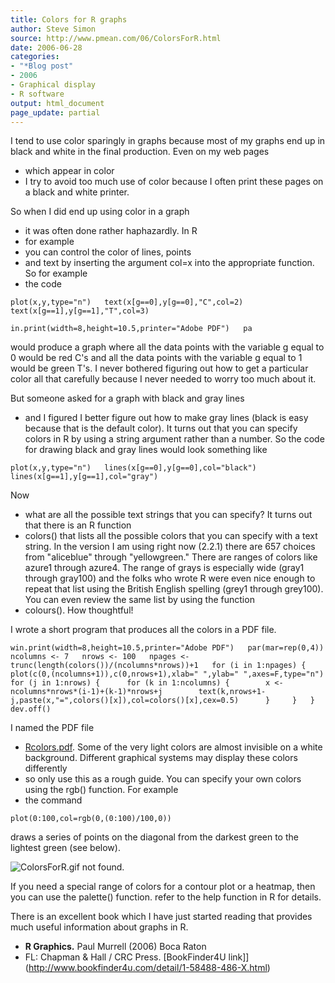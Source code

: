 ```yaml
---
title: Colors for R graphs
author: Steve Simon
source: http://www.pmean.com/06/ColorsForR.html
date: 2006-06-28
categories:
- "*Blog post"
- 2006
- Graphical display
- R software
output: html_document
page_update: partial
---
```


I tend to use color sparingly in graphs because most of my graphs end up
in black and white in the final production. Even on my web pages
- which
appear in color
- I try to avoid too much use of color because I often
print these pages on a black and white printer.

So when I did end up using color in a graph
- it was often done rather
haphazardly. In R
- for example
- you can control the color of lines,
points
- and text by inserting the argument col=x into the appropriate
function. So for example
- the code

`plot(x,y,type="n")   text(x[g==0],y[g==0],"C",col=2)   text(x[g==1],y[g==1],"T",col=3)`

`in.print(width=8,height=10.5,printer="Adobe PDF")   pa`

would produce a graph where all the data points with the variable g
equal to 0 would be red C's and all the data points with the variable g
equal to 1 would be green T's. I never bothered figuring out how to get
a particular color all that carefully because I never needed to worry
too much about it.

But someone asked for a graph with black and gray lines
- and I figured I
better figure out how to make gray lines (black is easy because that is
the default color). It turns out that you can specify colors in R by
using a string argument rather than a number. So the code for drawing
black and gray lines would look something like

`plot(x,y,type="n")   lines(x[g==0],y[g==0],col="black")   lines(x[g==1],y[g==1],col="gray")`

Now
- what are all the possible text strings that you can specify? It
turns out that there is an R function
- colors() that lists all the
possible colors that you can specify with a text string. In the version
I am using right now (2.2.1) there are 657 choices from "aliceblue"
through "yellowgreen." There are ranges of colors like azure1 through
azure4. The range of grays is especially wide (gray1 through gray100)
and the folks who wrote R were even nice enough to repeat that list
using the British English spelling (grey1 through grey100). You can even
review the same list by using the function
- colours(). How thoughtful!

I wrote a short program that produces all the colors in a PDF file.

`win.print(width=8,height=10.5,printer="Adobe PDF")   par(mar=rep(0,4))   ncolumns <- 7   nrows <- 100   npages <- trunc(length(colors())/(ncolumns*nrows))+1   for (i in 1:npages) {     plot(c(0,(ncolumns+1)),c(0,nrows+1),xlab=" ",ylab=" ",axes=F,type="n")     for (j in 1:nrows) {      for (k in 1:ncolumns) {        x <- ncolumns*nrows*(i-1)+(k-1)*nrows+j        text(k,nrows+1-j,paste(x,"=",colors()[x]),col=colors()[x],cex=0.5)      }     }   }   dev.off()`

I named the PDF file
- [Rcolors.pdf](../weblog/images/Rcolors.pdf). Some
of the very light colors are almost invisible on a white background.
Different graphical systems may display these colors differently
- so
only use this as a rough guide. You can specify your own colors using
the rgb() function. For example
- the command

`plot(0:100,col=rgb(0,(0:100)/100,0))`

draws a series of points on the diagonal from the darkest green to the
lightest green (see below).

![ColorsForR.gif not found.](http://www.pmean.com/new-images/06/ColorsForR01.png)

If you need a special range of colors for a contour plot or a heatmap,
then you can use the palette() function. refer to the help function in R
for details.

There is an excellent book which I have just started reading that
provides much useful information about graphs in R.

-   **R Graphics.** Paul Murrell (2006) Boca Raton
- FL: Chapman & Hall /
    CRC Press. [BookFinder4U
    link]](http://www.bookfinder4u.com/detail/1-58488-486-X.html)
